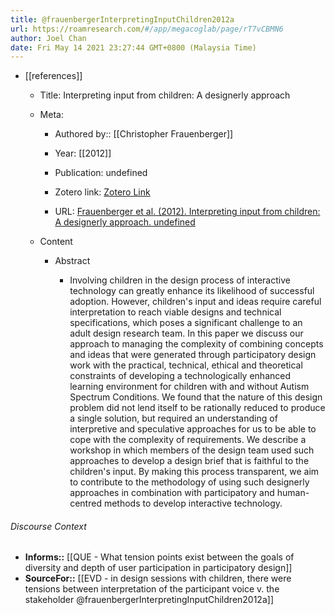 ```yaml
---
title: @frauenbergerInterpretingInputChildren2012a
url: https://roamresearch.com/#/app/megacoglab/page/rT7vCBMN6
author: Joel Chan
date: Fri May 14 2021 23:27:44 GMT+0800 (Malaysia Time)
---
```


- [[references]]

    - Title: Interpreting input from children: A designerly approach

    - Meta:

        - Authored by:: [[Christopher Frauenberger]]

        - Year: [[2012]]

        - Publication: undefined

        - Zotero link: [Zotero Link](zotero://select/items/7_NKZGUSA6)

        - URL: [Frauenberger et al. (2012). Interpreting input from children: A designerly approach. undefined](https://doi.org/10.1145/2207676.2208399)

    - Content

        - Abstract

            - Involving children in the design process of interactive technology can greatly enhance its likelihood of successful adoption. However, children's input and ideas require careful interpretation to reach viable designs and technical specifications, which poses a significant challenge to an adult design research team. In this paper we discuss our approach to managing the complexity of combining concepts and ideas that were generated through participatory design work with the practical, technical, ethical and theoretical constraints of developing a technologically enhanced learning environment for children with and without Autism Spectrum Conditions. We found that the nature of this design problem did not lend itself to be rationally reduced to produce a single solution, but required an understanding of interpretive and speculative approaches for us to be able to cope with the complexity of requirements. We describe a workshop in which members of the design team used such approaches to develop a design brief that is faithful to the children's input. By making this process transparent, we aim to contribute to the methodology of using such designerly approaches in combination with participatory and human-centred methods to develop interactive technology.

###### Discourse Context

- **Informs::** [[QUE - What tension points exist between the goals of diversity and depth of user participation in participatory design]]
- **SourceFor::** [[EVD - in design sessions with children, there were tensions between interpretation of the participant voice v. the stakeholder @frauenbergerInterpretingInputChildren2012a]]
